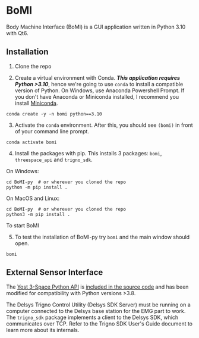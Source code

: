 # BoMI

Body Machine Interface (BoMI) is a GUI application written in Python 3.10 with Qt6.

## Installation

1. Clone the repo

3. Create a virtual environment with Conda. _**This application requires Python >3.10**_, hence we're going to use `conda` to install a compatible version of Python. On Windows, use Anaconda Powershell Prompt. If you don't have Anaconda or Miniconda installed, I recommend you install [Miniconda](https://docs.conda.io/en/latest/miniconda.html).

```
conda create -y -n bomi python==3.10
```

3. Activate the `conda` environment. After this, you should see `(bomi)` in front of your command line prompt.

```
conda activate bomi
```

4. Install the packages with pip. This installs 3 packages: `bomi`, `threespace_api` and `trigno_sdk`.

On Windows:

```
cd BoMI-py  # or wherever you cloned the repo
python -m pip install .
```

On MacOS and Linux:

```
cd BoMI-py  # or wherever you cloned the repo
python3 -m pip install .
```

To start BoMI

5. To test the installation of BoMI-py try `bomi` and the main window should open. 

```
bomi
```

## External Sensor Interface

The [Yost 3-Space Python API](https://yostlabs.com/3-space-application-programming-interface/) is [included in the source code](https://github.com/SeanezLab/BoMI-py/tree/main/threespace_api) and has been modified for compatibility with Python versions >3.8. 

The Delsys Trigno Control Utility (Delsys SDK Server) must be running on a computer connected to the Delsys base station for the EMG part to work. The `trigno_sdk` package implements a client to the Delsys SDK, which communicates over TCP. Refer to the Trigno SDK User's Guide document to learn more about its internals.
